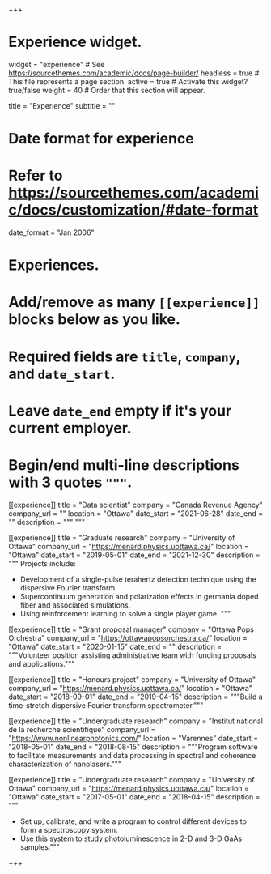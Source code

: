 +++
# Experience widget.
widget = "experience"  # See https://sourcethemes.com/academic/docs/page-builder/
headless = true  # This file represents a page section.
active = true  # Activate this widget? true/false
weight = 40  # Order that this section will appear.

title = "Experience"
subtitle = ""

# Date format for experience
#   Refer to https://sourcethemes.com/academic/docs/customization/#date-format
date_format = "Jan 2006"

# Experiences.
#   Add/remove as many `[[experience]]` blocks below as you like.
#   Required fields are `title`, `company`, and `date_start`.
#   Leave `date_end` empty if it's your current employer.
#   Begin/end multi-line descriptions with 3 quotes `"""`.

[[experience]]
  title = "Data scientist"
  company = "Canada Revenue Agency"
  company_url = ""
  location = "Ottawa"
  date_start = "2021-06-28"
  date_end = ""
  description = """
  """

[[experience]]
  title = "Graduate research"
  company = "University of Ottawa"
  company_url = "https://menard.physics.uottawa.ca/"
  location = "Ottawa"
  date_start = "2019-05-01"
  date_end = "2021-12-30"
  description = """
  Projects include:
  
  * Development of a single-pulse terahertz detection technique using the dispersive Fourier transform.
  * Supercontinuum generation and polarization effects in germania doped fiber and associated simulations.
  * Using reinforcement learning to solve a single player game.
  """

[[experience]]
  title = "Grant proposal manager"
  company = "Ottawa Pops Orchestra"
  company_url = "https://ottawapopsorchestra.ca/"
  location = "Ottawa"
  date_start = "2020-01-15"
  date_end = ""
  description = """Volunteer position assisting administrative team with funding proposals and applications."""

[[experience]]
  title = "Honours project"
  company = "University of Ottawa"
  company_url = "https://menard.physics.uottawa.ca/"
  location = "Ottawa"
  date_start = "2018-09-01"
  date_end = "2019-04-15"
  description = """Build a time-stretch dispersive Fourier transform spectrometer."""

[[experience]]
  title = "Undergraduate research"
  company = "Institut national de la recherche scientifique"
  company_url = "https://www.nonlinearphotonics.com/"
  location = "Varennes"
  date_start = "2018-05-01"
  date_end = "2018-08-15"
  description = """Program software to facilitate measurements and data processing in spectral and coherence characterization of nanolasers."""

[[experience]]
  title = "Undergraduate research"
  company = "University of Ottawa"
  company_url = "https://menard.physics.uottawa.ca/"
  location = "Ottawa"
  date_start = "2017-05-01"
  date_end = "2018-04-15"
  description = """
  * Set up, calibrate, and write a program to control different devices to form a spectroscopy system.
  * Use this system to study photoluminescence in 2-D and 3-D GaAs samples."""

+++
